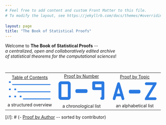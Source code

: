 ```yaml
---
# Feel free to add content and custom Front Matter to this file.
# To modify the layout, see https://jekyllrb.com/docs/themes/#overriding-theme-defaults

layout: page
title: "The Book of Statistical Proofs"
---
```



Welcome to **The Book of Statistical Proofs** -- <br>
*a centralized, open and collaboratively edited archive <br>
of statistical theorems for the computational sciences*! <br>

<br>
<table style="border:none">
  <tr>
    <td style="text-align:center"> <a href="/Indexes/Table_of_Contents.html">Table of Contents</a> <br> <a href="/Indexes/Table_of_Contents.html"><img src="/Images/Index1.png"></a> <br> a structured overview </td>
    <td style="text-align:center"> <a href="/Indexes/Proof_by_Number.html">Proof by Number</a> <br> <a href="/Indexes/Proof_by_Number.html"><img src="/Images/Index2.png"></a> <br> a chronological list </td>
    <td style="text-align:center"> <a href="/Indexes/Proof_by_Topic.html">Proof by Topic</a> <br> <a href="/Indexes/Proof_by_Topic.html"><img src="/Images/Index3.png"></a> <br> an alphabetical list </td>
  </tr>
</table>

[//]: # (- [Proof by Author](Indexes/Proof_by_Author.md) -- sorted by contributor)